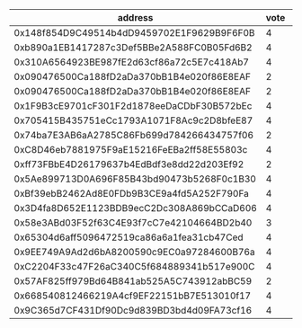 address|vote|timestamp|signature
---|---|---|---
0x148f854D9C49514b4dD9459702E1F9629B9F6F0B|4|1601992451|0xd66204158a7107b4c7a8af90b815b10ee2e8e32bf1a8d2dd37ec6e8c0c90fda8364c521f353be21a5a0cf137f7aa58750c67cccf3f3fb2b217c91e493450dfa01b
0xb890a1EB1417287c3Def5BBe2A588FC0B05Fd6B2|4|1601992954|0x13656afc01ba4e4f0680eac163f9e7c94820e810c789d19bd98ebb3ead89f7e03aeba0406e2e82455a27a3ef1fde503db0df0c6fc202adaf9a6df10137dc3f711c
0x310A6564923BE987fE2d63cf86a72c5E7c418Ab7|4|1601993076|0x83443943f063db0604f91c6b54e1f18112305c3c32efc055f0918522528540854509ce0299c48370d179f04fbf3d17ac08d2f61414595dc64ff721060ea3210e1b
0x090476500Ca188fD2aDa370bB1B4e020f86E8EAF|2|1601993134|0x54cabafe265df55cda7f073528d1115442c9ecbabac200bf84e41b5e6379f2a02ffc1dbd9084ee7017ce32e749e3cce89830834c773c659aa1f125c08fa6807f1b
0x090476500Ca188fD2aDa370bB1B4e020f86E8EAF|2|1601993217|0xdbba308bb8f813e166efc0de3ce9d3e0f0862002e13fd255dc273bddbb6e4ddd35b77eaee82e68562089dbbe778af290e9312044445cdd17bf17cc67d0fa390c1b
0x1F9B3cE9701cF301F2d1878eeDaCDbF30B572bEc|4|1601993656|0x93f3037284bd7257c87b1e255b7850af80f4e1ac63e685c04a586ffbf6ea9f423024f67fcc27de11ba95a30a9283f35802c0b13ab3c283c3cbfd4d4e7db573eb1c
0x705415B435751eCc1793A1071F8Ac9c2D8bfeE87|4|1601995378|0xd8b9dca719cd6207f071bec3fb7ece3d378a1b39cec590314697d7695a99c5640b4c20473dea7c9dcebe83d498c50fa7b689dc55d596ffdd0143394631a4a37b1c
0x74ba7E3AB6aA2785C86Fb699d784266434757f06|2|1601997041|0x5f704b942a982cdd057b7df9b00ca696d81b3323e8bad913eea2418e12f31c28204e4b37b69e93d1c87766b702469122e28e346dc6f341ffad59f263c4c094db1c
0xC8D46eb7881975F9aE15216FeEBa2ff58E55803c|4|1601998016|0xad2584f7b5b997229bd93352b67544297ad66339c581e36787905dcd410a5391601be4e165f84c296635fdb3656ff47f9689beeb79226300add99bb19e94195b1c
0xff73FBbE4D26179637b4EdBdf3e8dd22d203Ef92|2|1601998704|0xfb5c4a3745129115e9f59dc62eda3aad218dd95c5e7cef64d5539c621b49ba6f29e0e69fc239670fc6e5eaaf9afc443466b346cac34df5fa0d990c18fcbb656b1b
0x5Ae899713D0A696F85B43bd90473b5268F0c1B30|4|1601998919|0xaef72963fd8e074093a2ea18a2f01240f08dc1c561a054898000028a695aef034debe112aecb8134075156bcec25b99fb8bfd6bc4ae528475bf0158770f1111d1c
0xBf39ebB2462Ad8E0FDb9B3CE9a4fd5A252F790Fa|4|1602002304|0x56b859263c130829b1c02ebb259d7e0725ccd4fc4220d003ee53dcea25d113986716f0d6ca2af81730a8e055efe202f1c31e8cfeacde76a5330fe78bb7fda96f1b
0x3D4fa8D652E1123BDB9ecC2Dc308A869bCCaD606|4|1602004568|0xc08e242a93ab51a7b3312175804349da0dbfa350ca2e9afb50a94840f4368c074662aaa5a4fc331a593ac595bb10b126e4d57fbed9991ef0be99534e574500901b
0x58e3ABd03F52f63C4E93f7cC7e42104664BD2b40|3|1602005267|0xc2626c019762763f274c79505ea5e730834b10174e0635b4082c3857fff8510325baf1a3bfe2675e92a05af0160e1f05af884f561291b68581ff000129e53a031c
0x65304d6aff5096472519ca86a6a1fea31cb47Ced|4|1602005637|0x9316a9fd8488998440b585d1dc527a664de04ebf95d9c0d44cb999696c3b4c542c61d772a1f8d6920af68f307f36f758c5f5d0b54829c8d2d47db63cd6453fec1c
0x9EE749A9Ad2d6bA8200590c9EC0a97284600B76a|4|1602006419|0x818d542e1597de6931472e6d623fe1b14d103fbab852de458cd945a71be84afe218b13fed4a9074b6e690d408b15f889d078d0fdc8219829b9fcb64c3bbabcda1b
0xC2204F33c47F26aC340C5f684889341b517e900C|4|1602028877|0x25b421ce04903765f29963759cb8111b0ee3d7488d4f5d8b9caa55dc05ba63481db5d5f90fab073ea45bc1c81e710ca0cefdedf07b2803d75f0c701e3a9e4b4b1b
0x57AF825ff979Bd64B841ab525A5C743912abBC59|2|1602030824|0x0b21a8c3e9e0531a48dff9dd8157f976274b3b103044db80a89075a975c8a14e4d696d7a0f87bb101e8e0871a95a524ce96465a87eba3c8e25b256722c0de4771c
0x668540812466219A4cf9EF22151bB7E513010f17|4|1602032474|0x3b7df28f1027ce71aac51002649605963fff64c7b25dc8e2cb53a5187f44283f6a92c51b797331866a36dde81d52c0a5e10587a7158eae4f9289369390a3e5c71b
0x9C365d7CF431Df90Dc9d839BD3bd4d09FA73cf16|4|1602036956|0xd2ac5c00b90974a51c3d12e7b74f255a8818816561a6264d512136fae047edd14b2654a39583bd64d9a63d72c66c6ab915cc4bfec351600b95dd75e935dab1411c